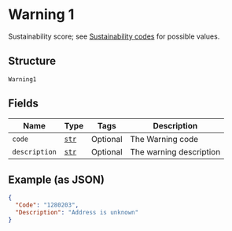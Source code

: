 
# Warning 1

Sustainability score; see [Sustainability codes](https://developer.postnl.nl/docs/#/http/reference-data/reference-codes/delivery-options) for possible values.

## Structure

`Warning1`

## Fields

| Name | Type | Tags | Description |
|  --- | --- | --- | --- |
| `code` | [`str`](../../doc/models/string-enum.md) | Optional | The Warning code |
| `description` | [`str`](../../doc/models/string-enum.md) | Optional | The warning description |

## Example (as JSON)

```json
{
  "Code": "1280203",
  "Description": "Address is unknown"
}
```

